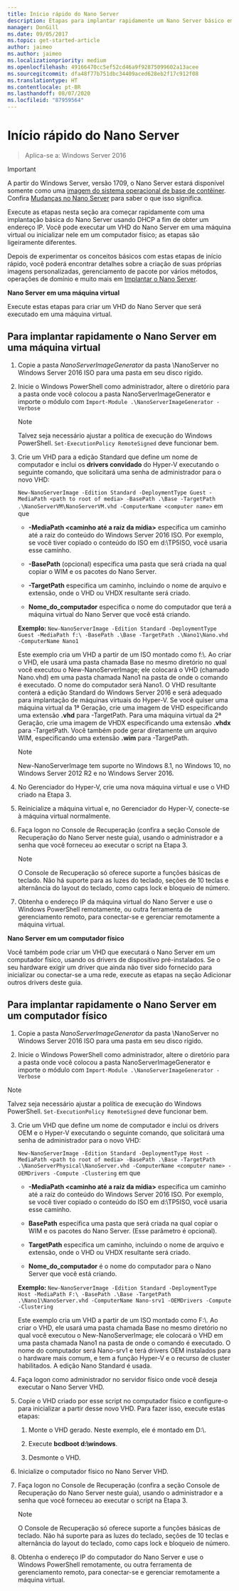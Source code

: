 ```yaml
---
title: Início rápido do Nano Server
description: Etapas para implantar rapidamente um Nano Server básico em máquinas virtuais ou físicas
manager: DonGill
ms.date: 09/05/2017
ms.topic: get-started-article
author: jaimeo
ms.author: jaimeo
ms.localizationpriority: medium
ms.openlocfilehash: 49166470cc5ef52cd46a9f92875099602a13acee
ms.sourcegitcommit: dfa48f77b751dbc34409aced628eb2f17c912f08
ms.translationtype: HT
ms.contentlocale: pt-BR
ms.lasthandoff: 08/07/2020
ms.locfileid: "87959564"
---
```

# <a name="nano-server-quick-start"></a>Início rápido do Nano Server

>Aplica-se a: Windows Server 2016

> [!IMPORTANT]
> A partir do Windows Server, versão 1709, o Nano Server estará disponível somente como uma [imagem do sistema operacional de base de contêiner](/virtualization/windowscontainers/quick-start/using-insider-container-images#install-base-container-image). Confira [Mudanças no Nano Server](nano-in-semi-annual-channel.md) para saber o que isso significa.

Execute as etapas nesta seção ara começar rapidamente com uma implantação básica do Nano Server usando DHCP a fim de obter um endereço IP. Você pode executar um VHD do Nano Server em uma máquina virtual ou inicializar nele em um computador físico; as etapas são ligeiramente diferentes.

Depois de experimentar os conceitos básicos com estas etapas de início rápido, você poderá encontrar detalhes sobre a criação de suas próprias imagens personalizadas, gerenciamento de pacote por vários métodos, operações de domínio e muito mais em [Implantar o Nano Server](Deploy-Nano-Server.md).

**Nano Server em uma máquina virtual**

Execute estas etapas para criar um VHD do Nano Server que será executado em uma máquina virtual.

## <a name="to-quickly-deploy-nano-server-in-a-virtual-machine"></a>Para implantar rapidamente o Nano Server em uma máquina virtual

1. Copie a pasta *NanoServerImageGenerator* da pasta \NanoServer no Windows Server 2016 ISO para uma pasta em seu disco rígido.

2. Inicie o Windows PowerShell como administrador, altere o diretório para a pasta onde você colocou a pasta NanoServerImageGenerator e importe o módulo com `Import-Module .\NanoServerImageGenerator -Verbose`
   >[!NOTE]
   >Talvez seja necessário ajustar a política de execução do Windows PowerShell. `Set-ExecutionPolicy RemoteSigned` deve funcionar bem.

3. Crie um VHD para a edição Standard que define um nome de computador e inclui os **drivers convidado** do Hyper-V executando o seguinte comando, que solicitará uma senha de administrador para o novo VHD:

   `New-NanoServerImage -Edition Standard -DeploymentType Guest -MediaPath <path to root of media> -BasePath .\Base -TargetPath .\NanoServerVM\NanoServerVM.vhd -ComputerName <computer name>` em que

   -   **-MediaPath <caminho até a raiz da mídia\>** especifica um caminho até a raiz do conteúdo do Windows Server 2016 ISO. Por exemplo, se você tiver copiado o conteúdo do ISO em d:\TP5ISO, você usaria esse caminho.

   -   **-BasePath** (opcional) especifica uma pasta que será criada na qual copiar o WIM e os pacotes do Nano Server.

   -   **-TargetPath** especifica um caminho, incluindo o nome de arquivo e extensão, onde o VHD ou VHDX resultante será criado.

   -   **Nome_do_computador** especifica o nome do computador que terá a máquina virtual do Nano Server que você está criando.

   **Exemplo:** `New-NanoServerImage -Edition Standard -DeploymentType Guest -MediaPath f:\ -BasePath .\Base -TargetPath .\Nano1\Nano.vhd -ComputerName Nano1`

   Este exemplo cria um VHD a partir de um ISO montado como f:\\. Ao criar o VHD, ele usará uma pasta chamada Base no mesmo diretório no qual você executou o New-NanoServerImage; ele colocará o VHD (chamado Nano.vhd) em uma pasta chamada Nano1 na pasta de onde o comando é executado. O nome do computador será Nano1. O VHD resultante conterá a edição Standard do Windows Server 2016 e será adequado para implantação de máquinas virtuais do Hyper-V. Se você quiser uma máquina virtual da 1ª Geração, crie uma imagem de VHD especificando uma extensão **.vhd** para -TargetPath. Para uma máquina virtual da 2ª Geração, crie uma imagem de VHDX especificando uma extensão **.vhdx** para -TargetPath. Você também pode gerar diretamente um arquivo WIM, especificando uma extensão **.wim** para -TargetPath.

   > [!NOTE]
   > New-NanoServerImage tem suporte no Windows 8.1, no Windows 10, no Windows Server 2012 R2 e no Windows Server 2016.

4. No Gerenciador do Hyper-V, crie uma nova máquina virtual e use o VHD criado na Etapa 3.

5. Reinicialize a máquina virtual e, no Gerenciador do Hyper-V, conecte-se à máquina virtual normalmente.

6. Faça logon no Console de Recuperação (confira a seção Console de Recuperação do Nano Server neste guia), usando o administrador e a senha que você forneceu ao executar o script na Etapa 3.
   > [!NOTE]
   > O Console de Recuperação só oferece suporte a funções básicas de teclado. Não há suporte para as luzes do teclado, seções de 10 teclas e alternância do layout do teclado, como caps lock e bloqueio de número.

7. Obtenha o endereço IP da máquina virtual do Nano Server e use o Windows PowerShell remotamente, ou outra ferramenta de gerenciamento remoto, para conectar-se e gerenciar remotamente a máquina virtual.

**Nano Server em um computador físico**

Você também pode criar um VHD que executará o Nano Server em um computador físico, usando os drivers de dispositivo pré-instalados. Se o seu hardware exigir um driver que ainda não tiver sido fornecido para inicializar ou conectar-se a uma rede, execute as etapas na seção Adicionar outros drivers deste guia.

## <a name="to-quickly-deploy-nano-server-on-a-physical-computer"></a>Para implantar rapidamente o Nano Server em um computador físico

1.  Copie a pasta *NanoServerImageGenerator* da pasta \NanoServer no Windows Server 2016 ISO para uma pasta em seu disco rígido.

2.  Inicie o Windows PowerShell como administrador, altere o diretório para a pasta onde você colocou a pasta NanoServerImageGenerator e importe o módulo com `Import-Module .\NanoServerImageGenerator -Verbose`

>[!NOTE]
>Talvez seja necessário ajustar a política de execução do Windows PowerShell. `Set-ExecutionPolicy RemoteSigned` deve funcionar bem.

3. Crie um VHD que define um nome de computador e inclui os drivers OEM e o Hyper-V executando o seguinte comando, que solicitará uma senha de administrador para o novo VHD:

   `New-NanoServerImage -Edition Standard -DeploymentType Host -MediaPath <path to root of media> -BasePath .\Base -TargetPath .\NanoServerPhysical\NanoServer.vhd -ComputerName <computer name> -OEMDrivers -Compute -Clustering` em que

   -   **-MediaPath <caminho até a raiz da mídia\>** especifica um caminho até a raiz do conteúdo do Windows Server 2016 ISO. Por exemplo, se você tiver copiado o conteúdo do ISO em d:\TP5ISO, você usaria esse caminho.

   -   **BasePath** especifica uma pasta que será criada na qual copiar o WIM e os pacotes do Nano Server. (Esse parâmetro é opcional).

   -   **TargetPath** especifica um caminho, incluindo o nome de arquivo e extensão, onde o VHD ou VHDX resultante será criado.

   -   **Nome_do_computador** é o nome do computador para o Nano Server que você está criando.

   **Exemplo:** `New-NanoServerImage -Edition Standard -DeploymentType Host -MediaPath F:\ -BasePath .\Base -TargetPath .\Nano1\NanoServer.vhd -ComputerName Nano-srv1 -OEMDrivers -Compute -Clustering`

   Este exemplo cria um VHD a partir de um ISO montado como F:\\. Ao criar o VHD, ele usará uma pasta chamada Base no mesmo diretório no qual você executou o New-NanoServerImage; ele colocará o VHD em uma pasta chamada Nano1 na pasta de onde o comando é executado. O nome do computador será Nano-srv1 e terá drivers OEM instalados para o hardware mais comum, e tem a função Hyper-V e o recurso de cluster habilitados. A edição Nano Standard é usada.

4. Faça logon como administrador no servidor físico onde você deseja executar o Nano Server VHD.

5. Copie o VHD criado por esse script no computador físico e configure-o para inicializar a partir desse novo VHD. Para fazer isso, execute estas etapas:

   1.  Monte o VHD gerado. Neste exemplo, ele é montado em D:\\.

   2.  Execute **bcdboot d:\windows**.

   3.  Desmonte o VHD.

6. Inicialize o computador físico no Nano Server VHD.

7. Faça logon no Console de Recuperação (confira a seção Console de Recuperação do Nano Server neste guia), usando o administrador e a senha que você forneceu ao executar o script na Etapa 3.
   > [!NOTE]
   > O Console de Recuperação só oferece suporte a funções básicas de teclado. Não há suporte para as luzes do teclado, seções de 10 teclas e alternância do layout do teclado, como caps lock e bloqueio de número.

8. Obtenha o endereço IP do computador do Nano Server e use o Windows PowerShell remotamente, ou outra ferramenta de gerenciamento remoto, para conectar-se e gerenciar remotamente a máquina virtual.
